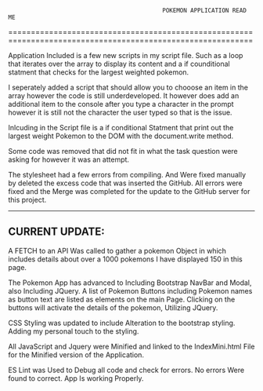                                                 POKEMON APPLICATION READ ME
============================================================================================================

Application Included is a few new scripts in my script file. Such as a loop that iterates over the array to display its content and a if counditional statment that checks for the largest weighted pokemon.

I seperately added a script that should allow you to chooose an item in the array however the code is still underdeveloped. It however does add an additional item to the console after you type a character in the prompt however it is still not the character the user typed so that is the issue.

Inlcuding in the Script file is a if conditional Statment that print out the largest weight Pokemon to the DOM with the document.write method.

Some code was removed that did not fit in what the task question were asking for however it was an attempt.

The stylesheet had a few errors from compiling. And Were fixed manually by deleted the excess code that was inserted the GitHub. All errors were fixed and the Merge was completed for the update to the GitHub server for this project.

-------------------------------------------------------------------------------------------------------------------------
CURRENT UPDATE:
-------------------------------------------------------------------------------------------------------------------------
A FETCH to an API Was called to gather a pokemon Object in which includes details about over a 1000 pokemons I have displayed 150 in this page. 

The Pokemon App has advanced to Including Bootstrap NavBar and Modal, also Including JQuery. A list of Pokemon Buttons including Pokemon names as button text are listed as elements on the main Page. Clicking on the buttons will activate the
details of the pokemon, Utilizing JQuery. 

CSS Styling was updated to include Alteration to the bootstrap styling. Adding my personal touch to the styling. 

All JavaScript and Jquery were Minified and linked to the IndexMini.html File for the Minified version of the  Application.

ES Lint was Used to Debug all code and check for errors. No errors Were found to correct. App Is working Properly.

